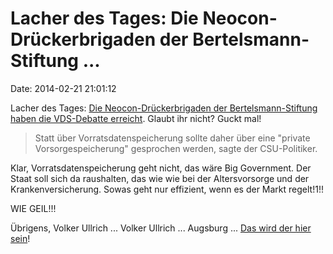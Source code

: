 Lacher des Tages: Die Neocon-Drückerbrigaden der Bertelsmann-Stiftung \...
==========================================================================

Date: 2014-02-21 21:01:12

Lacher des Tages: [Die Neocon-Drückerbrigaden der Bertelsmann-Stiftung
haben die VDS-Debatte
erreicht](http://www.golem.de/news/vorratsdaten-bundestag-streitet-ueber-grundrecht-auf-kinderpornografie-1402-104712.html).
Glaubt ihr nicht? Guckt mal!

> Statt über Vorratsdatenspeicherung sollte daher über eine \"private
> Vorsorgespeicherung\" gesprochen werden, sagte der CSU-Politiker.

Klar, Vorratsdatenspeicherung geht nicht, das wäre Big Government. Der
Staat soll sich da raushalten, das wie wie bei der Altersvorsorge und
der Krankenversicherung. Sowas geht nur effizient, wenn es der Markt
regelt!1!!

WIE GEIL!!!

Übrigens, Volker Ullrich \... Volker Ullrich \... Augsburg \... [Das
wird der hier sein](http://blog.fefe.de/?ts=aff95ea4)!

